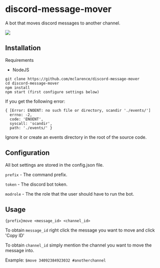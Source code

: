 # discord-message-mover
A bot that moves discord messages to another channel.

![](https://media.giphy.com/media/7JvnUU43b3kDyYUyoZ/giphy.gif)

## Installation
Requirements
- NodeJS
```
git clone https://github.com/mclarence/discord-message-mover
cd discord-message-mover
npm install
npm start (first configure settings below)
```
If you get the following error:
```
{ [Error: ENOENT: no such file or directory, scandir './events/']
  errno: -2,
  code: 'ENOENT',
  syscall: 'scandir',
  path: './events/' }
```
Ignore it or create an events directory in the root of the source code.

## Configuration
All bot settings are stored in the config.json file.

`prefix` - The command prefix.

`token` - The discord bot token.

`modrole` - The the role that the user should have to run the bot.

## Usage
`{prefix}move <message_id> <channel_id>`

To obtain `message_id` right click the message you want to move and click 'Copy ID'

To obtain `channel_id` simply mention the channel you want to move the message into.

Example:
`$move 34092384923032 #anotherchannel`

